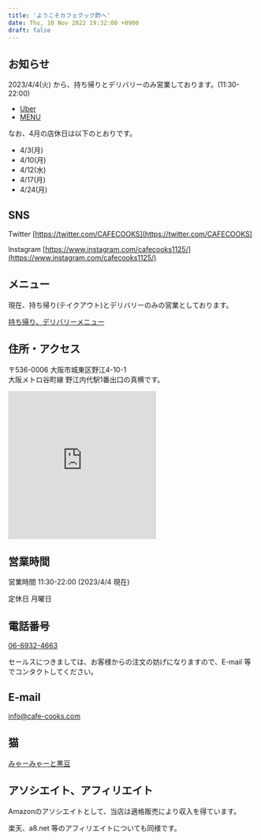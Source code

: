 ```yaml
---
title: 'ようこそカフェクック酢へ'
date: Thu, 10 Nov 2022 19:32:00 +0900
draft: false
---
```


お知らせ
--------

2023/4/4(火) から、持ち帰りとデリバリーのみ営業しております。(11:30-22:00)

* [Uber](https://www.order.store/store/%E3%82%AB%E3%83%95%E3%82%A7%E3%82%AF%E3%83%83%E3%82%AF%E9%85%A2/zBG-F3c_Ql-QmBleJkR7bA) 
* [MENU](https://me.nu/s61234)

なお、4月の店休日は以下のとおりです。

* 4/3(月)
* 4/10(月)
* 4/12(水)
* 4/17(月)
* 4/24(月)

SNS
---

Twitter [https://twitter.com/CAFECOOKS](https://twitter.com/CAFECOOKS)

Instagram [https://www.instagram.com/cafecooks1125/](https://www.instagram.com/cafecooks1125/)

メニュー
----

現在、持ち帰り(テイクアウト)とデリバリーのみの営業としております。

[持ち帰り、デリバリーメニュー](https://docs.google.com/spreadsheets/d/e/2PACX-1vRdYHhX7j9bcJDhSTMwBN-88uBaAt9uPCERDW7F50k8yB8jUwctLOMioUeoAResOzJObNhjmZavlJ27/pubhtml?gid=0&single=true)

住所・アクセス
-------

〒536-0006 大阪市城東区野江4-10-1<br>
大阪メトロ谷町線 野江内代駅1番出口の真横です。

<iframe src="https://www.google.com/maps/embed?pb=!1m18!1m12!1m3!1d3279.8321865966955!2d135.5367334151636!3d34.70941238043217!2m3!1f0!2f0!3f0!3m2!1i1024!2i768!4f13.1!3m3!1m2!1s0x6000e124bb47ed31%3A0xf9afc76f0d450c5c!2z44CSNTM0LTAwMTMg5aSn6Ziq5bqc5aSn6Ziq5biC6YO95bO25Yy65YaF5Luj55S677yR5LiB55uu77yY4oiS77yY!5e0!3m2!1sja!2sjp!4v1656415753985!5m2!1sja!2sjp" width="300" height="300" style="border:0;" allowfullscreen="" loading="lazy" referrerpolicy="no-referrer-when-downgrade"></iframe>


営業時間
----

営業時間 11:30-22:00 (2023/4/4 現在)

定休日 月曜日

電話番号
----

[06-6932-4663](TEL:06-6932-4663) 

セールスにつきましては、お客様からの注文の妨げになりますので、E-mail 等でコンタクトしてください。

E-mail
------

info@cafe-cooks.com

猫
-

[みゃーみゃーと黒豆](/みゃー通信/)

アソシエイト、アフィリエイト
--------------

Amazonのアソシエイトとして、当店は適格販売により収入を得ています。

楽天、a8.net 等のアフィリエイトについても同様です。

